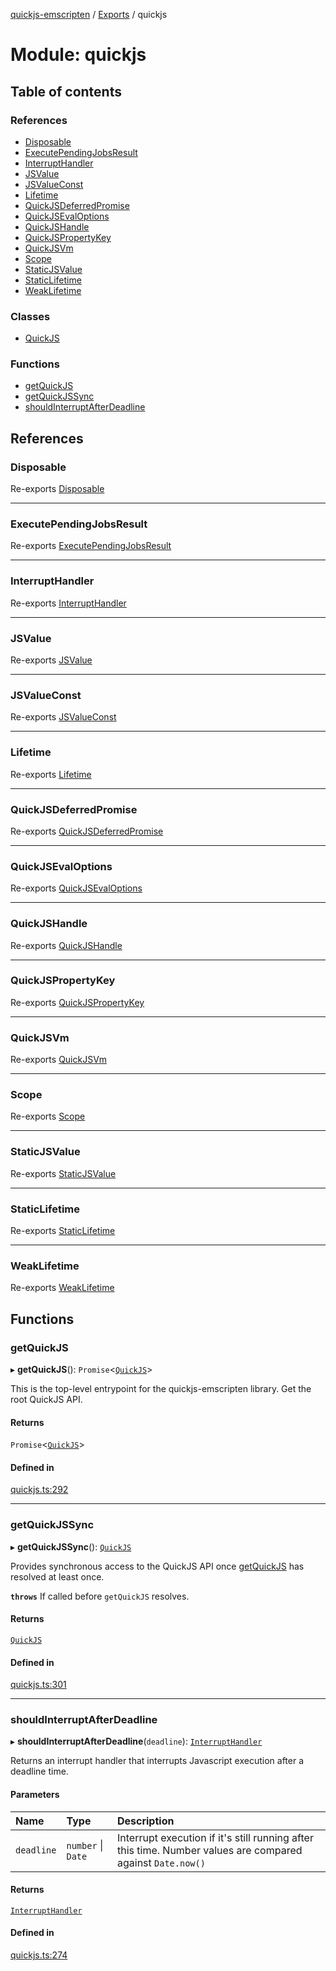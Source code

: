 [quickjs-emscripten](../README.md) / [Exports](../modules.md) / quickjs

# Module: quickjs

## Table of contents

### References

- [Disposable](quickjs.md#disposable)
- [ExecutePendingJobsResult](quickjs.md#executependingjobsresult)
- [InterruptHandler](quickjs.md#interrupthandler)
- [JSValue](quickjs.md#jsvalue)
- [JSValueConst](quickjs.md#jsvalueconst)
- [Lifetime](quickjs.md#lifetime)
- [QuickJSDeferredPromise](quickjs.md#quickjsdeferredpromise)
- [QuickJSEvalOptions](quickjs.md#quickjsevaloptions)
- [QuickJSHandle](quickjs.md#quickjshandle)
- [QuickJSPropertyKey](quickjs.md#quickjspropertykey)
- [QuickJSVm](quickjs.md#quickjsvm)
- [Scope](quickjs.md#scope)
- [StaticJSValue](quickjs.md#staticjsvalue)
- [StaticLifetime](quickjs.md#staticlifetime)
- [WeakLifetime](quickjs.md#weaklifetime)

### Classes

- [QuickJS](../classes/quickjs.QuickJS.md)

### Functions

- [getQuickJS](quickjs.md#getquickjs)
- [getQuickJSSync](quickjs.md#getquickjssync)
- [shouldInterruptAfterDeadline](quickjs.md#shouldinterruptafterdeadline)

## References

### Disposable

Re-exports [Disposable](../interfaces/lifetime.Disposable.md)

___

### ExecutePendingJobsResult

Re-exports [ExecutePendingJobsResult](quickjsvm.md#executependingjobsresult)

___

### InterruptHandler

Re-exports [InterruptHandler](quickjsvm.md#interrupthandler)

___

### JSValue

Re-exports [JSValue](quickjsvm.md#jsvalue)

___

### JSValueConst

Re-exports [JSValueConst](quickjsvm.md#jsvalueconst)

___

### Lifetime

Re-exports [Lifetime](../classes/lifetime.Lifetime.md)

___

### QuickJSDeferredPromise

Re-exports [QuickJSDeferredPromise](../classes/deferred_promise.QuickJSDeferredPromise.md)

___

### QuickJSEvalOptions

Re-exports [QuickJSEvalOptions](../interfaces/quickjsvm.QuickJSEvalOptions.md)

___

### QuickJSHandle

Re-exports [QuickJSHandle](quickjsvm.md#quickjshandle)

___

### QuickJSPropertyKey

Re-exports [QuickJSPropertyKey](quickjsvm.md#quickjspropertykey)

___

### QuickJSVm

Re-exports [QuickJSVm](../classes/quickjsvm.QuickJSVm.md)

___

### Scope

Re-exports [Scope](../classes/lifetime.Scope.md)

___

### StaticJSValue

Re-exports [StaticJSValue](quickjsvm.md#staticjsvalue)

___

### StaticLifetime

Re-exports [StaticLifetime](../classes/lifetime.StaticLifetime.md)

___

### WeakLifetime

Re-exports [WeakLifetime](../classes/lifetime.WeakLifetime.md)

## Functions

### getQuickJS

▸ **getQuickJS**(): `Promise`<[`QuickJS`](../classes/quickjs.QuickJS.md)\>

This is the top-level entrypoint for the quickjs-emscripten library.
Get the root QuickJS API.

#### Returns

`Promise`<[`QuickJS`](../classes/quickjs.QuickJS.md)\>

#### Defined in

[quickjs.ts:292](https://github.com/justjake/quickjs-emscripten/blob/master/ts/quickjs.ts#L292)

___

### getQuickJSSync

▸ **getQuickJSSync**(): [`QuickJS`](../classes/quickjs.QuickJS.md)

Provides synchronous access to the QuickJS API once [getQuickJS](quickjs.md#getquickjs) has resolved at
least once.

**`throws`** If called before `getQuickJS` resolves.

#### Returns

[`QuickJS`](../classes/quickjs.QuickJS.md)

#### Defined in

[quickjs.ts:301](https://github.com/justjake/quickjs-emscripten/blob/master/ts/quickjs.ts#L301)

___

### shouldInterruptAfterDeadline

▸ **shouldInterruptAfterDeadline**(`deadline`): [`InterruptHandler`](quickjsvm.md#interrupthandler)

Returns an interrupt handler that interrupts Javascript execution after a deadline time.

#### Parameters

| Name | Type | Description |
| :------ | :------ | :------ |
| `deadline` | `number` \| `Date` | Interrupt execution if it's still running after this time.   Number values are compared against `Date.now()` |

#### Returns

[`InterruptHandler`](quickjsvm.md#interrupthandler)

#### Defined in

[quickjs.ts:274](https://github.com/justjake/quickjs-emscripten/blob/master/ts/quickjs.ts#L274)
